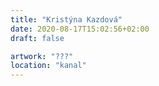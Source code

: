 ```yaml
---
title: "Kristýna Kazdová"
date: 2020-08-17T15:02:56+02:00
draft: false

artwork: "???"
location: "kanal"
---
```

